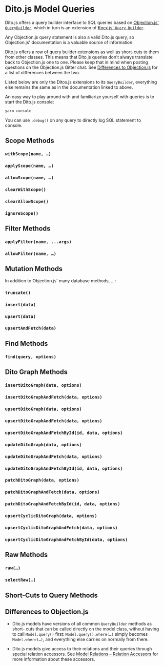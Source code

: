 # Dito.js Model Queries

Dito.js offers a query builder interface to SQL queries based on
[Objection.js' `QueryBuilder`](http://vincit.github.io/objection.js/#querybuilder),
which in turn is an extension of
[Knex.js' `Query Builder`](http://knexjs.org/#Builder).

Any Objection.js query statement is also a valid Dito.js query, so Objection.js'
documentation is a valuable source of information.

Dito.js offers a row of query builder extensions as well as short-cuts to them
from other classes. This means that Dito.js queries don't always translate back
to Objection.js one to one. Please keep that in mind when posting questions on
the Objection.js Gitter chat. See
[Differences to Objection.js](#differences-to-objectionjs) for a list of
differences between the two.

Listed below are only the Ditos.js extensions to its `QueryBuilder`, everything
else remains the same as in the documentation linked to above.

An easy way to play around with and familiarize yourself with queries is to
start the Dito.js console:

```sh
yarn console
```

You can use `.debug()` on any query to directly log SQL statement to console.

## Scope Methods

### `withScope(name, …)`
### `applyScope(name, …)`
### `allowScope(name, …)`
### `clearWithScope()`
### `clearAllowScope()`
### `ignoreScope()`

## Filter Methods

### `applyFilter(name, ...args)`
### `allowFilter(name, …)`

## Mutation Methods

In addition to Objection.js' many database methods, ...:

### `truncate()`
### `insert(data)`
### `upsert(data)`
### `upsertAndFetch(data)`

## Find Methods

### `find(query, options)`

## Dito Graph Methods

### `insertDitoGraph(data, options)`
### `insertDitoGraphAndFetch(data, options)`
### `upsertDitoGraph(data, options)`
### `upsertDitoGraphAndFetch(data, options)`
### `upsertDitoGraphAndFetchById(id, data, options)`
### `updateDitoGraph(data, options)`
### `updateDitoGraphAndFetch(data, options)`
### `updateDitoGraphAndFetchById(id, data, options)`
### `patchDitoGraph(data, options)`
### `patchDitoGraphAndFetch(data, options)`
### `patchDitoGraphAndFetchById(id, data, options)`

### `upsertCyclicDitoGraph(data, options)`
### `upsertCyclicDitoGraphAndFetch(data, options)`
### `upsertCyclicDitoGraphAndFetchById(data, options)`

## Raw Methods

### `raw(…)`
### `selectRaw(…)`

## Short-Cuts to Query Methods

## Differences to Objection.js

- Dito.js models have versions of all common `QueryBuilder` methods as short-
  cuts that can be called directly on the model class, without having to call
  `Model.query()` first: `Model.query().where(…)` simply becomes
  `Model.where(…)`, and everything else carries on normally from there.

- Dito.js models give access to their relations and their queries through
  special relation accessors. See
  [Model Relations – Relation Accessors](./model-relations#relation-accessors)
  for more information about these accessors.
